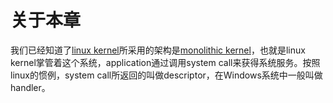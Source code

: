 # 关于本章

我们已经知道了[linux kernel](https://en.wikipedia.org/wiki/Linux_kernel)所采用的架构是[monolithic kernel](https://en.wikipedia.org/wiki/Monolithic_kernel)，也就是linux kernel掌管着这个系统，application通过调用system call来获得系统服务。按照linux的惯例，system call所返回的叫做descriptor，在Windows系统中一般叫做handler。


